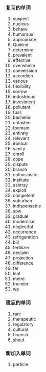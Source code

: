 ### 复习的单词

1. suspect
2. nucleus
3. behave
4. humorous
5. appropriate
6. Quinine
7. determine
8. prevalent
9. effective
10. overwhelm
11. commission
12. accordion
13. various
14. flexibility
15. sorrow
16. industrious
17. investment
18. pollutant
19. fuss
20. bachelor
21. unfasten
22. fountain
23. entirety
24. relevant
25. ironical
26. vanity
27. enroll
28. cope
29. dispute
30. branch
31. enthusiastic
32. institute
33. ashtray
34. exploit
35. competent
36. suburban
37. indispensable
38. sow
39. gradual
40. modernise
41. neglectful
42. occurrence
43. refrigeration
44. bill
45. fertilizer
46. declaim
47. projection
48. difference
49. far
50. leaf
51. metre
52. thunder
53. we



### 遗忘的单词

1. rare
2. therapeutic
3. regulatory
4. cultural
5. flourish
6. shout



### 新加入单词

1. particle